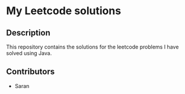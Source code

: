 # My Leetcode solutions

## Description
This repository contains the solutions for the leetcode problems I have solved using Java.

## Contributors
+ Saran